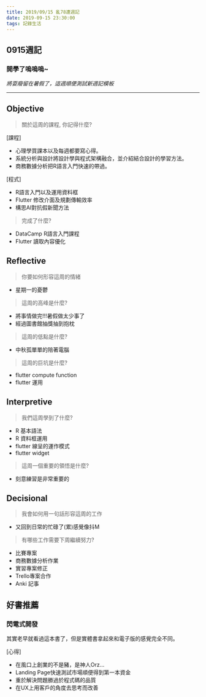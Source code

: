 ```yaml
---
title: 2019/09/15 亂78遭週記
date: 2019-09-15 23:30:00
tags: 記錄生活
---
```

## **0915週記**

### 開學了嗚嗚嗚~ 
*將耍廢留在暑假了，這週順便測試新週記模板*

---

## **Objective**

> 關於這周的課程, 你記得什麼?

[課程]
- 心理學買課本以及每週都要寫心得。
- 系統分析與設計將設計學與程式架構融合，並介紹結合設計的學習方法。
- 商務數據分析把R語言入門快速的帶過。

[程式]
- R語言入門以及運用資料框
- Flutter 修改介面及規劃傳輸效率
- 構思AI對抗假新聞方法

> 完成了什麼?

- DataCamp R語言入門課程
- Flutter 讀取內容優化


## **Reflective**

> 你要如何形容這周的情緒

* 星期一的憂鬱

> 這周的高峰是什麼?

* 將事情做完!!!暑假做太少事了
* 經過圖書館抽獎抽到抱枕

> 這周的低點是什麼?

* 中秋孤單單的陪著電腦

> 這周的巨坑是什麼?

* flutter compute function
* flutter 運用

## **Interpretive**

> 我們這周學到了什麼?

- R 基本語法
- R 資料框運用
- flutter 線呈的運作模式
- flutter widget

>這周一個重要的領悟是什麼?

* 刻意練習是非常重要的

## **Decisional**

> 我會如何用一句話形容這周的工作

* 又回到日常的忙碌了(累)感覺像抖M

> 有哪些工作需要下周繼續努力?

* 比賽專案
* 商務數據分析作業
* 實習專案修正
* Trello專案合作
* Anki 記事

## **好書推薦**
### 閃電式開發
其實老早就看過這本書了，但是實體書拿起來和電子版的感覺完全不同。

[心得]
- 在風口上創業的不是豬，是神人Orz...
- Landing Page快速測試市場順便得到第一本資金
- 重於解決問題勝過於程式碼的品質
- 在UX上用客戶的角度去思考而改善